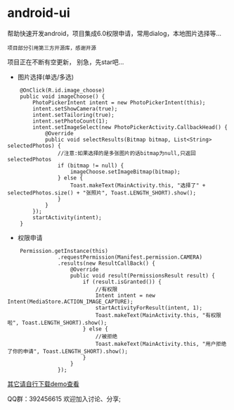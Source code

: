 # android-ui
帮助快速开发android，项目集成6.0权限申请，常用dialog，本地图片选择等...

`项目部分引用第三方开源库，感谢开源`

项目正在不断有空更新， 别急，先star吧...
* 图片选择(单选/多选)
``` android
    @OnClick(R.id.image_choose)
    public void imageChoose() {
        PhotoPickerIntent intent = new PhotoPickerIntent(this);
        intent.setShowCamera(true);
        intent.setTailoring(true);
        intent.setPhotoCount(1);
        intent.setImageSelect(new PhotoPickerActivity.CallbackHead() {
            @Override
            public void selectResults(Bitmap bitmap, List<String> selectedPhotos) {
                //注意:如果选择的是多张图片的话bitmap为null,只返回selectedPhotos
                if (bitmap != null) {
                    imageChoose.setImageBitmap(bitmap);
                } else {
                    Toast.makeText(MainActivity.this, "选择了" + selectedPhotos.size() + "张照片", Toast.LENGTH_SHORT).show();
                }
            }
        });
        startActivity(intent);
    }
```
*  权限申请
``` android
    Permission.getInstance(this)
                .requestPermission(Manifest.permission.CAMERA)
                .results(new ResultCallBack() {
                    @Override
                    public void result(PermissionsResult result) {
                        if (result.isGranted()) {
                            //有权限
                            Intent intent = new Intent(MediaStore.ACTION_IMAGE_CAPTURE);
                            startActivityForResult(intent, 1);
                            Toast.makeText(MainActivity.this, "有权限啦", Toast.LENGTH_SHORT).show();
                        } else {
                            //被拒绝
                            Toast.makeText(MainActivity.this, "用户拒绝了你的申请", Toast.LENGTH_SHORT).show();
                        }
                    }
                });
```
[其它请自行下载demo查看](http://bmob-cdn-7815.b0.upaiyun.com/2016/11/28/3655363f40426023800e8e12070e56d7.apk)

QQ群：392456615 欢迎加入讨论、分享;
